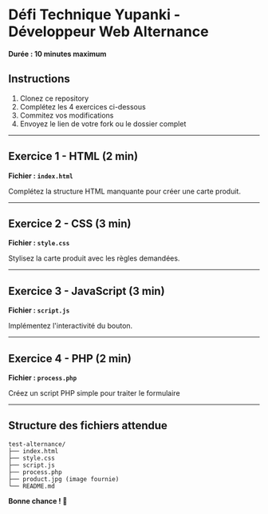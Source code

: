 # Défi Technique Yupanki - Développeur Web Alternance

**Durée : 10 minutes maximum**

## Instructions
1. Clonez ce repository
2. Complétez les 4 exercices ci-dessous
3. Commitez vos modifications
4. Envoyez le lien de votre fork ou le dossier complet

---

## Exercice 1 - HTML (2 min)
**Fichier : `index.html`**

Complétez la structure HTML manquante pour créer une carte produit.

---

## Exercice 2 - CSS (3 min)
**Fichier : `style.css`**

Stylisez la carte produit avec les règles demandées.

---

## Exercice 3 - JavaScript (3 min)
**Fichier : `script.js`**

Implémentez l'interactivité du bouton.

---

## Exercice 4 - PHP (2 min)
**Fichier : `process.php`**

Créez un script PHP simple pour traiter le formulaire

---

## Structure des fichiers attendue
```
test-alternance/
├── index.html
├── style.css
├── script.js
├── process.php
├── product.jpg (image fournie)
└── README.md
```

**Bonne chance ! 🚀**